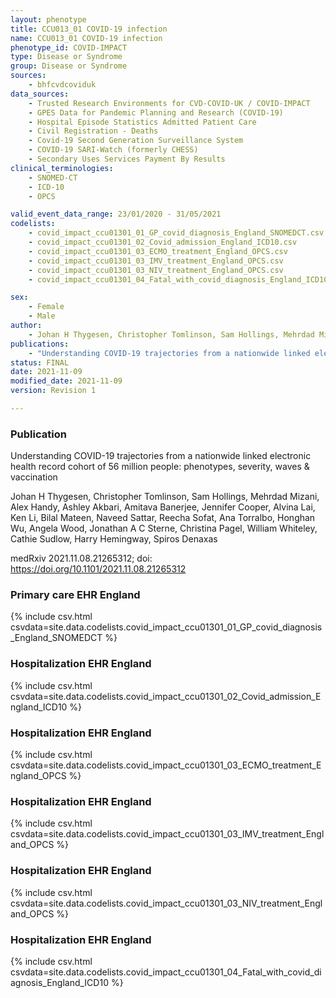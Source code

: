 ```yaml
---
layout: phenotype
title: CCU013_01 COVID-19 infection
name: CCU013_01 COVID-19 infection
phenotype_id: COVID-IMPACT
type: Disease or Syndrome
group: Disease or Syndrome
sources:
    - bhfcvdcoviduk
data_sources:
    - Trusted Research Environments for CVD-COVID-UK / COVID-IMPACT
    - GPES Data for Pandemic Planning and Research (COVID-19)
    - Hospital Episode Statistics Admitted Patient Care
    - Civil Registration - Deaths
    - Covid-19 Second Generation Surveillance System
    - COVID-19 SARI-Watch (formerly CHESS)
    - Secondary Uses Services Payment By Results
clinical_terminologies:
    - SNOMED-CT
    - ICD-10
    - OPCS

valid_event_data_range: 23/01/2020 - 31/05/2021
codelists: 
    - covid_impact_ccu01301_01_GP_covid_diagnosis_England_SNOMEDCT.csv
    - covid_impact_ccu01301_02_Covid_admission_England_ICD10.csv
    - covid_impact_ccu01301_03_ECMO_treatment_England_OPCS.csv
    - covid_impact_ccu01301_03_IMV_treatment_England_OPCS.csv
    - covid_impact_ccu01301_03_NIV_treatment_England_OPCS.csv
    - covid_impact_ccu01301_04_Fatal_with_covid_diagnosis_England_ICD10.csv

sex:
    - Female
    - Male
author: 
    - Johan H Thygesen, Christopher Tomlinson, Sam Hollings, Mehrdad Mizani, Alex Handy, Ashley Akbari, Amitava Banerjee, Jennifer Cooper, Alvina Lai, Ken Li, Bilal Mateen, Naveed Sattar, Reecha Sofat, Ana Torralbo, Honghan Wu, Angela Wood, Jonathan A C Sterne, Christina Pagel, William Whiteley, Cathie Sudlow, Harry Hemingway, Spiros Denaxas
publications:
    - "Understanding COVID-19 trajectories from a nationwide linked electronic health record cohort of 56 million people: phenotypes, severity, waves & vaccination."
status: FINAL
date: 2021-11-09
modified_date: 2021-11-09
version: Revision 1

---
```


### Publication

Understanding COVID-19 trajectories from a nationwide linked electronic health record cohort of 56 million people: phenotypes, severity, waves & vaccination

Johan H Thygesen, Christopher Tomlinson, Sam Hollings, Mehrdad Mizani, Alex Handy, Ashley Akbari, Amitava Banerjee, Jennifer Cooper, Alvina Lai, Ken Li, Bilal Mateen, Naveed Sattar, Reecha Sofat, Ana Torralbo, Honghan Wu, Angela Wood, Jonathan A C Sterne, Christina Pagel, William Whiteley, Cathie Sudlow, Harry Hemingway, Spiros Denaxas

medRxiv 2021.11.08.21265312; doi: https://doi.org/10.1101/2021.11.08.21265312

### Primary care EHR England
{% include csv.html csvdata=site.data.codelists.covid_impact_ccu01301_01_GP_covid_diagnosis_England_SNOMEDCT %}
### Hospitalization EHR England
{% include csv.html csvdata=site.data.codelists.covid_impact_ccu01301_02_Covid_admission_England_ICD10 %}
### Hospitalization EHR England
{% include csv.html csvdata=site.data.codelists.covid_impact_ccu01301_03_ECMO_treatment_England_OPCS %}
### Hospitalization EHR England
{% include csv.html csvdata=site.data.codelists.covid_impact_ccu01301_03_IMV_treatment_England_OPCS %}
### Hospitalization EHR England
{% include csv.html csvdata=site.data.codelists.covid_impact_ccu01301_03_NIV_treatment_England_OPCS %}
### Hospitalization EHR England
{% include csv.html csvdata=site.data.codelists.covid_impact_ccu01301_04_Fatal_with_covid_diagnosis_England_ICD10 %}
